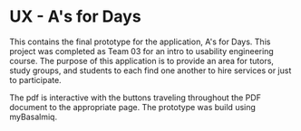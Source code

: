 # UX - A's for Days

This contains the final prototype for the application, A's for Days.  This project was completed as Team 03 for an intro to usability engineering course.  The purpose of this application is to provide an area for tutors, study groups, and students to each find one another to hire services or just to participate.

The pdf is interactive with the buttons traveling throughout the PDF document to the appropriate page.  The prototype was build using myBasalmiq.
